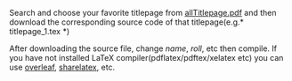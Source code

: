 Search and choose your favorite titlepage from [allTitlepage.pdf](https://github.com/al2helal/LaTeX_Work/blob/master/Titlepage/allTitlepage.pdf) and then download the corresponding source code of that titlepage(e.g.* titlepage_1.tex *)

After downloading the source file, change *name*, *roll*, etc then compile. If you have not installed LaTeX compiler(pdflatex/pdftex/xelatex etc) you can use [overleaf](https://www.overleaf.com/), [sharelatex](https://www.sharelatex.com/), etc.
